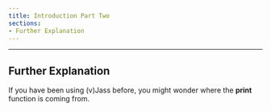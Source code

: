 ```yaml
---
title: Introduction Part Two
sections:
- Further Explanation
---
```


------

## Further Explanation

If you have been using (v)Jass before, you might wonder where the **print** function is coming from.


